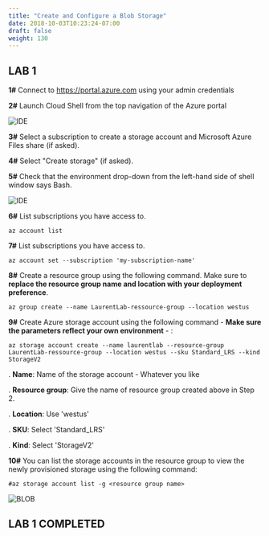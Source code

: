 ```yaml
---
title: "Create and Configure a Blob Storage"
date: 2018-10-03T10:23:24-07:00
draft: false
weight: 130
---
```


## LAB 1

**1#**  Connect to https://portal.azure.com using your admin credentials

**2#**  Launch Cloud Shell from the top navigation of the Azure portal

![IDE](/images/mfe/shell-icon.png?classes=border,shadow)

**3#**  Select a subscription to create a storage account and Microsoft Azure Files share (if asked).

**4#**  Select "Create storage" (if asked).

**5#**  Check that the environment drop-down from the left-hand side of shell window says Bash. 

![IDE](/images/mfe/env-selector.png?classes=border,shadow)

**6#**  List subscriptions you have access to.

```
az account list
```
**7#**  List subscriptions you have access to.

```
az account set --subscription 'my-subscription-name'
```
**8#** Create a resource group using the following command. Make sure to **replace the resource group name and location with your deployment preference**.

```
az group create --name LaurentLab-ressource-group --location westus
```

**9#** Create Azure storage account using the following command - **Make sure the parameters reflect your own environment** - :

```
az storage account create --name laurentlab --resource-group LaurentLab-ressource-group --location westus --sku Standard_LRS --kind StorageV2
```

. **Name**: Name of the storage account - Whatever you like

. **Resource group**: Give the name of resource group created above in Step 2.

. **Location**: Use 'westus'

. **SKU**: Select 'Standard_LRS'

. **Kind**: Select 'StorageV2'

**10#** You can list the  storage accounts in the resource group to view the newly provisioned storage using the following command:

```
#az storage account list -g <resource group name>
```

![BLOB](/images/mfe/AZ_blobv2.png?classes=border,shadow)

## LAB 1 COMPLETED

